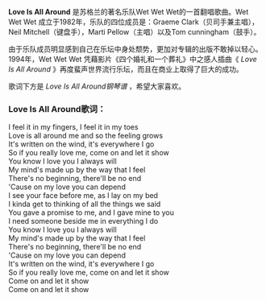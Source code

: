 

**Love Is All Around** 是苏格兰的著名乐队Wet Wet Wet的一首翻唱歌曲。Wet Wet Wet
成立于1982年，乐队的四位成员是：Graeme Clark（贝司手兼主唱），Neil Mitchell（键盘手），Marti
Pellow（主唱）以及Tom cunningham（鼓手）。

由于乐队成员明显感到自己在乐坛中身处颓势，更加对专辑的出版不敢掉以轻心。1994年，Wet Wet Wet 凭藉影片《四个婚礼和一个葬礼》中之感人插曲《
_Love Is All Around_ 》再度蜚声世界流行乐坛，而且在商业上取得了巨大的成功。

歌词下方是 _Love Is All Around钢琴谱_ ，希望大家喜欢。

### Love Is All Around歌词：

I feel it in my fingers, I feel it in my toes  
Love is all around me and so the feeling grows  
It's written on the wind, it's everywhere I go  
So if you really love me, come on and let it show  
You know I love you I always will  
My mind's made up by the way that I feel  
There's no beginning, there'll be no end  
'Cause on my love you can depend  
I see your face before me, as I lay on my bed  
I kinda get to thinking of all the things we said  
You gave a promise to me, and I gave mine to you  
I need someone beside me in everything I do  
You know I love you I always will  
My mind's made up by the way that I feel  
There's no beginning, there'll be no end  
'Cause on my love you can depend  
It's written on the wind, it's everywhere I go  
So if you really love me, come on and let it show  
Come on and let it show  
Come on and let it show

